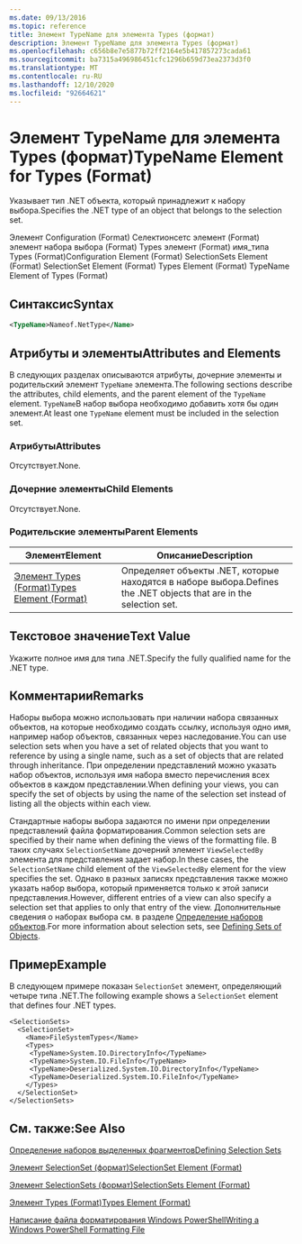 ```yaml
---
ms.date: 09/13/2016
ms.topic: reference
title: Элемент TypeName для элемента Types (формат)
description: Элемент TypeName для элемента Types (формат)
ms.openlocfilehash: c656b8e7e5877b72ff2164e5b417857273cada61
ms.sourcegitcommit: ba7315a496986451cfc1296b659d73ea2373d3f0
ms.translationtype: MT
ms.contentlocale: ru-RU
ms.lasthandoff: 12/10/2020
ms.locfileid: "92664621"
---
```

# <a name="typename-element-for-types-format"></a><span data-ttu-id="e5124-103">Элемент TypeName для элемента Types (формат)</span><span class="sxs-lookup"><span data-stu-id="e5124-103">TypeName Element for Types (Format)</span></span>

<span data-ttu-id="e5124-104">Указывает тип .NET объекта, который принадлежит к набору выбора.</span><span class="sxs-lookup"><span data-stu-id="e5124-104">Specifies the .NET type of an object that belongs to the selection set.</span></span>

<span data-ttu-id="e5124-105">Элемент Configuration (Format) Селектионсетс элемент (Format) элемент набора выбора (Format) Types элемент (Format) имя_типа Types (Format)</span><span class="sxs-lookup"><span data-stu-id="e5124-105">Configuration Element (Format) SelectionSets Element (Format) SelectionSet Element (Format) Types Element (Format) TypeName Element of Types (Format)</span></span>

## <a name="syntax"></a><span data-ttu-id="e5124-106">Синтаксис</span><span class="sxs-lookup"><span data-stu-id="e5124-106">Syntax</span></span>

```xml
<TypeName>Nameof.NetType</Name>
```

## <a name="attributes-and-elements"></a><span data-ttu-id="e5124-107">Атрибуты и элементы</span><span class="sxs-lookup"><span data-stu-id="e5124-107">Attributes and Elements</span></span>

<span data-ttu-id="e5124-108">В следующих разделах описываются атрибуты, дочерние элементы и родительский элемент `TypeName` элемента.</span><span class="sxs-lookup"><span data-stu-id="e5124-108">The following sections describe the attributes, child elements, and the parent element of the `TypeName` element.</span></span> <span data-ttu-id="e5124-109">`TypeName`В набор выбора необходимо добавить хотя бы один элемент.</span><span class="sxs-lookup"><span data-stu-id="e5124-109">At least one `TypeName` element must be included in the selection set.</span></span>

### <a name="attributes"></a><span data-ttu-id="e5124-110">Атрибуты</span><span class="sxs-lookup"><span data-stu-id="e5124-110">Attributes</span></span>

<span data-ttu-id="e5124-111">Отсутствует.</span><span class="sxs-lookup"><span data-stu-id="e5124-111">None.</span></span>

### <a name="child-elements"></a><span data-ttu-id="e5124-112">Дочерние элементы</span><span class="sxs-lookup"><span data-stu-id="e5124-112">Child Elements</span></span>

<span data-ttu-id="e5124-113">Отсутствует.</span><span class="sxs-lookup"><span data-stu-id="e5124-113">None.</span></span>

### <a name="parent-elements"></a><span data-ttu-id="e5124-114">Родительские элементы</span><span class="sxs-lookup"><span data-stu-id="e5124-114">Parent Elements</span></span>

|<span data-ttu-id="e5124-115">Элемент</span><span class="sxs-lookup"><span data-stu-id="e5124-115">Element</span></span>|<span data-ttu-id="e5124-116">Описание</span><span class="sxs-lookup"><span data-stu-id="e5124-116">Description</span></span>|
|-------------|-----------------|
|[<span data-ttu-id="e5124-117">Элемент Types (Format)</span><span class="sxs-lookup"><span data-stu-id="e5124-117">Types Element (Format)</span></span>](./types-element-for-selectionset-format.md)|<span data-ttu-id="e5124-118">Определяет объекты .NET, которые находятся в наборе выбора.</span><span class="sxs-lookup"><span data-stu-id="e5124-118">Defines the .NET objects that are in the selection set.</span></span>|

## <a name="text-value"></a><span data-ttu-id="e5124-119">Текстовое значение</span><span class="sxs-lookup"><span data-stu-id="e5124-119">Text Value</span></span>

<span data-ttu-id="e5124-120">Укажите полное имя для типа .NET.</span><span class="sxs-lookup"><span data-stu-id="e5124-120">Specify the fully qualified name for the .NET type.</span></span>

## <a name="remarks"></a><span data-ttu-id="e5124-121">Комментарии</span><span class="sxs-lookup"><span data-stu-id="e5124-121">Remarks</span></span>

<span data-ttu-id="e5124-122">Наборы выбора можно использовать при наличии набора связанных объектов, на которые необходимо создать ссылку, используя одно имя, например набор объектов, связанных через наследование.</span><span class="sxs-lookup"><span data-stu-id="e5124-122">You can use selection sets when you have a set of related objects that you want to reference by using a single name, such as a set of objects that are related through inheritance.</span></span> <span data-ttu-id="e5124-123">При определении представлений можно указать набор объектов, используя имя набора вместо перечисления всех объектов в каждом представлении.</span><span class="sxs-lookup"><span data-stu-id="e5124-123">When defining your views, you can specify the set of objects by using the name of the selection set instead of listing all the objects within each view.</span></span>

<span data-ttu-id="e5124-124">Стандартные наборы выбора задаются по имени при определении представлений файла форматирования.</span><span class="sxs-lookup"><span data-stu-id="e5124-124">Common selection sets are specified by their name when defining the views of the formatting file.</span></span> <span data-ttu-id="e5124-125">В таких случаях `SelectionSetName` дочерний элемент `ViewSelectedBy` элемента для представления задает набор.</span><span class="sxs-lookup"><span data-stu-id="e5124-125">In these cases, the `SelectionSetName` child element of the `ViewSelectedBy` element for the view specifies the set.</span></span> <span data-ttu-id="e5124-126">Однако в разных записях представления также можно указать набор выбора, который применяется только к этой записи представления.</span><span class="sxs-lookup"><span data-stu-id="e5124-126">However, different entries of a view can also specify a selection set that applies to only that entry of the view.</span></span> <span data-ttu-id="e5124-127">Дополнительные сведения о наборах выбора см. в разделе [Определение наборов объектов](./defining-selection-sets.md).</span><span class="sxs-lookup"><span data-stu-id="e5124-127">For more information about selection sets, see [Defining Sets of Objects](./defining-selection-sets.md).</span></span>

## <a name="example"></a><span data-ttu-id="e5124-128">Пример</span><span class="sxs-lookup"><span data-stu-id="e5124-128">Example</span></span>

<span data-ttu-id="e5124-129">В следующем примере показан `SelectionSet` элемент, определяющий четыре типа .NET.</span><span class="sxs-lookup"><span data-stu-id="e5124-129">The following example shows a `SelectionSet` element that defines four .NET types.</span></span>

```
<SelectionSets>
  <SelectionSet>
    <Name>FileSystemTypes</Name>
    <Types>
     <TypeName>System.IO.DirectoryInfo</TypeName>
     <TypeName>System.IO.FileInfo</TypeName>
     <TypeName>Deserialized.System.IO.DirectoryInfo</TypeName>
     <TypeName>Deserialized.System.IO.FileInfo</TypeName>
    </Types>
  </SelectionSet>
</SelectionSets>
```

## <a name="see-also"></a><span data-ttu-id="e5124-130">См. также:</span><span class="sxs-lookup"><span data-stu-id="e5124-130">See Also</span></span>

[<span data-ttu-id="e5124-131">Определение наборов выделенных фрагментов</span><span class="sxs-lookup"><span data-stu-id="e5124-131">Defining Selection Sets</span></span>](./defining-selection-sets.md)

[<span data-ttu-id="e5124-132">Элемент SelectionSet (формат)</span><span class="sxs-lookup"><span data-stu-id="e5124-132">SelectionSet Element (Format)</span></span>](./selectionset-element-format.md)

[<span data-ttu-id="e5124-133">Элемент SelectionSets (формат)</span><span class="sxs-lookup"><span data-stu-id="e5124-133">SelectionSets Element (Format)</span></span>](./selectionsets-element-format.md)

[<span data-ttu-id="e5124-134">Элемент Types (Format)</span><span class="sxs-lookup"><span data-stu-id="e5124-134">Types Element (Format)</span></span>](./types-element-for-selectionset-format.md)

[<span data-ttu-id="e5124-135">Написание файла форматирования Windows PowerShell</span><span class="sxs-lookup"><span data-stu-id="e5124-135">Writing a Windows PowerShell Formatting File</span></span>](./writing-a-powershell-formatting-file.md)

